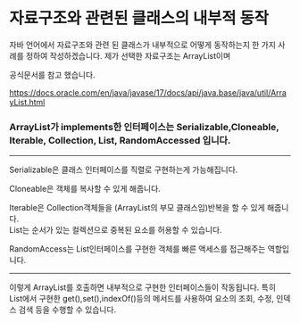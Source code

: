 

# 자료구조와 관련된 클래스의 내부적 동작

자바 언어에서 자료구조와 관련 된 클래스가 내부적으로 어떻게 동작하는지
한 가지 사례를 정하여 작성하겠습니다. 제가 선택한 자료구조는 ArrayList이며

공식문서를 참고 했습니다.

https://docs.oracle.com/en/java/javase/17/docs/api/java.base/java/util/ArrayList.html

### ArrayList가 implements한 인터페이스는 Serializable,Cloneable, Iterable, Collection, List, RandomAccessed 입니다.

-----
Serializable은 클래스 인터페이스를 직렬로 구현하는게 가능해집니다.

Cloneable은 객체를 복사할 수 있게 해줍니다.

Iterable은 Collection객체들을 (ArrayList의 부모 클래스임)반복을 할 수 있게 해줍니다.\
List는 순서가 있는 컬렉션으로 중복된 요소를 허용할 수 있습니다.

RandomAccess는 List인터페이스를  구현한 객체를 빠른 액세스를 접근해주는 역할입니다.

-----
이렇게 ArrayList를 호출하면 내부적으로 구현한 인터페이스들이 작동됩니다.
특히 List에서 구현한 get(),set(),indexOf()등의 메서드를 사용하여 요소의 조회,
수정, 인덱스 검색 등을 수행할 수 있습니다.